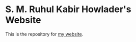 # S. M. Ruhul Kabir Howlader's Website

This is the repository for [my website](https://alamin39.github.io).
